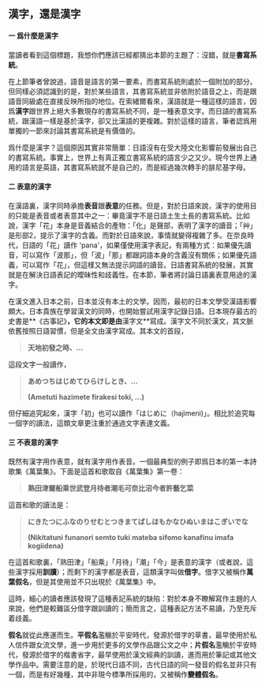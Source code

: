 ## 漢字，還是漢字



#### 一	爲什麼是漢字

當讀者看到這個標題，我想你們應該已經都猜出本節的主題了：沒錯，就是**書寫系統**。

在上節筆者曾說過，語音是語言的第一要素，而書寫系統則處於一個附加的部分。但同樣必須認識到的是，對於某些語言，其書寫系統並非依附於語音之上，而是跟語音同級處在直接反映所指的地位。在索緒爾看來，漢語就是一種這樣的語言，因爲**漢字**跟世界上絕大多數現存的書寫系統不同，是一種表意文字。而日語的書寫系統，跟漢語一樣是基於漢字，卻又比漢語的更複雜。對於這樣的語言，筆者認爲用單獨的一節來討論其書寫系統是有價值的。

爲什麼是漢字？這個原因其實非常簡單：日語沒有在受大陸文化影響前發展出自己的書寫系統。事實上，世界上有真正獨立書寫系統的語言少之又少。現今世界上通用的語言是英語，其書寫系統就不是自己的，而是經過幾次轉手的腓尼基字母。



#### 二	表意的漢字

在漢語裏，漢字同時承擔**表音**跟**表意**的任務。但是，對於日語來說，漢字的使用目的只能是表音或者表意其中之一：畢竟漢字不是日語土生土長的書寫系統。比如說，漢字「花」本身是音義結合的產物：「化」是聲部，表明了漢字的讀音；「艸」是形部2，提示了漢字的含義。而對於日語來說，事情就變得複雜了多。在奈良時代，日語的「花」讀作 'pana'，如果僅使用漢字表記，有兩種方式：如果優先讀音，可以寫作「波那」，但「波」「那」都跟詞語本身的含義沒有關係；如果優先語義，可以寫作「花」，但這樣又無法提示詞語的讀音。日語書寫系統的發展，其實就是在解決日語表記的曖昧性和歧義性。在本節，筆者將討論日語裏表意用途的漢字。

在漢文進入日本之前，日本並沒有本土的文學。因而，最初的日本文學受漢語影響頗大。日本貴族在學習漢文的同時，也開始嘗試用漢字記錄日語。日本現存最古的史書是**《古事記》**，它的本文即是由**漢字文**寫成。漢字文不同於漢文，其文脈依舊按照日語習慣，但是全文由漢字寫成。其本文的首段，

> **天地初發之時、…**

這段文字一般讀作，

> **あめつちはじめてひらけしとき、…**
>
> **(Ametuti hazimete firakesi toki, ...)**

但仔細追究起來，漢字「初」也可以讀作「はじめに（hajimeni)」。相比於追究每一個字的讀法，這類文章更注重於通過文字表達文義。



#### 三	不表意的漢字

既然有漢字用作表意，就有漢字用作表音。一個最典型的例子即爲日本的第一本詩歌集《萬葉集》。下面是這首和歌取自《萬葉集》第一卷：

> **熟田津爾船乘世武登月待者潮毛可奈比沼今者許藝乞菜**

這首和歌的讀法是：

> **にきたつにふなのりせむとつきまてばしほもかなひぬいまはこぎいでな**
>
> **(Nikitatuni funanori semto tuki mateba sifomo kanafinu imafa kogiidena)**

在這首和歌裏，「熟田津」「船乘」「月待」「潮」「今」是表意的漢字（或者說，這些漢字採用**訓讀**）；而剩下的漢字都是表音，這類漢字叫做**借字**。借字又被稱作**萬葉假名**，但是其使用並不只出現於《萬葉集》中。

這時，細心的讀者應該發現了這種表記系統的缺陷：對於本身不瞭解寫作主題的人來說，他們是較難區分借字跟訓讀的；簡而言之，這種表記方法不易讀，乃至充斥着歧義。

**假名**就從此應運而生。**平假名**濫觴於平安時代，發源於借字的草書，最早使用於私人信件跟女流文學，進一步用於更多的文學作品跟公文之中；**片假名**濫觴於平安時代，發源於借字的楷書省字，最早使用於漢文經典的訓讀，進而用於筆記或其他文學作品中。需要注意的是，於現代日語不同，古代日語的同一發音的假名並非只有一個，而是有好幾種，其中非現今標準所採用的，又被稱作**變體假名**。



